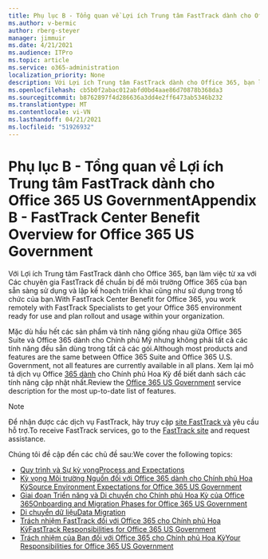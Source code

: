 ```yaml
---
title: Phụ lục B - Tổng quan về Lợi ích Trung tâm FastTrack dành cho Office 365 US Government
ms.author: v-bermic
author: rberg-steyer
manager: jimmuir
ms.date: 4/21/2021
ms.audience: ITPro
ms.topic: article
ms.service: o365-administration
localization_priority: None
description: Với Lợi ích Trung tâm FastTrack dành cho Office 365, bạn làm việc từ xa với Các chuyên gia FastTrack để chuẩn bị để môi trường Office 365 của bạn sẵn sàng sử dụng và lập kế hoạch triển khai cũng như sử dụng trong tổ chức của bạn.
ms.openlocfilehash: cb5b0f2abac012abfd0bd4aae86d70878b368da3
ms.sourcegitcommit: b8762897f4d286636a3dd4e2ff6473ab5346b232
ms.translationtype: MT
ms.contentlocale: vi-VN
ms.lasthandoff: 04/21/2021
ms.locfileid: "51926932"
---
```

# <a name="appendix-b---fasttrack-center-benefit-overview-for-office-365-us-government"></a><span data-ttu-id="31831-103">Phụ lục B - Tổng quan về Lợi ích Trung tâm FastTrack dành cho Office 365 US Government</span><span class="sxs-lookup"><span data-stu-id="31831-103">Appendix B - FastTrack Center Benefit Overview for Office 365 US Government</span></span>

<span data-ttu-id="31831-104">Với Lợi ích Trung tâm FastTrack dành cho Office 365, bạn làm việc từ xa với Các chuyên gia FastTrack để chuẩn bị để môi trường Office 365 của bạn sẵn sàng sử dụng và lập kế hoạch triển khai cũng như sử dụng trong tổ chức của bạn.</span><span class="sxs-lookup"><span data-stu-id="31831-104">With FastTrack Center Benefit for Office 365, you work remotely with FastTrack Specialists to get your Office 365 environment ready for use and plan rollout and usage within your organization.</span></span> 
  
<span data-ttu-id="31831-105">Mặc dù hầu hết các sản phẩm và tính năng giống nhau giữa Office 365 Suite và Office 365 dành cho Chính phủ Mỹ nhưng không phải tất cả các tính năng đều sẵn dùng trong tất cả các gói.</span><span class="sxs-lookup"><span data-stu-id="31831-105">Although most products and features are the same between Office 365 Suite and Office 365 U.S. Government, not all features are currently available in all plans.</span></span> <span data-ttu-id="31831-106">Xem lại mô tả dịch vụ Office [365 dành](https://aka.ms/aboutgovcloud) cho Chính phủ Hoa Kỳ để biết danh sách các tính năng cập nhật nhất.</span><span class="sxs-lookup"><span data-stu-id="31831-106">Review the [Office 365 US Government](https://aka.ms/aboutgovcloud) service description for the most up-to-date list of features.</span></span>

> [!NOTE]
> <span data-ttu-id="31831-107">Để nhận được các dịch vụ FastTrack, hãy truy cập [site FastTrack và](https://go.microsoft.com/fwlink/?linkid=780698) yêu cầu hỗ trợ.</span><span class="sxs-lookup"><span data-stu-id="31831-107">To receive FastTrack services, go to the [FastTrack site](https://go.microsoft.com/fwlink/?linkid=780698) and request assistance.</span></span>  

<span data-ttu-id="31831-108">Chúng tôi đề cập đến các chủ đề sau:</span><span class="sxs-lookup"><span data-stu-id="31831-108">We cover the following topics:</span></span>
- [<span data-ttu-id="31831-109">Quy trình và Sự kỳ vọng</span><span class="sxs-lookup"><span data-stu-id="31831-109">Process and Expectations</span></span>](process-and-expectations.md) 
- [<span data-ttu-id="31831-110">Kỳ vọng Môi trường Nguồn đối với Office 365 dành cho Chính phủ Hoa Kỳ</span><span class="sxs-lookup"><span data-stu-id="31831-110">Source Environment Expectations for Office 365 US Government</span></span>](US-Gov-appendix-source-environment-expectations.md)   
- [<span data-ttu-id="31831-111">Giai đoạn Triển năng và Di chuyển cho Chính phủ Hoa Kỳ của Office 365</span><span class="sxs-lookup"><span data-stu-id="31831-111">Onboarding and Migration Phases for Office 365 US Government</span></span>](US-Gov-appendix-onboarding-and-migration.md)
- [<span data-ttu-id="31831-112">Di chuyển dữ liệu</span><span class="sxs-lookup"><span data-stu-id="31831-112">Data Migration</span></span>](data-migration.md)    
- [<span data-ttu-id="31831-113">Trách nhiệm FastTrack đối với Office 365 cho Chính phủ Hoa Kỳ</span><span class="sxs-lookup"><span data-stu-id="31831-113">FastTrack Responsibilities for Office 365 US Government</span></span>](US-Gov-appendix-fasttrack-responsibilities.md)   
- [<span data-ttu-id="31831-114">Trách nhiệm của Bạn đối với Office 365 cho Chính phủ Hoa Kỳ</span><span class="sxs-lookup"><span data-stu-id="31831-114">Your Responsibilities for Office 365 US Government</span></span>](US-Gov-appendix-your-responsibilities.md)    

